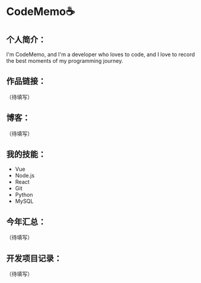 # CodeMemo☕

## 个人简介：
I'm CodeMemo, and I'm a developer who loves to code, and I love to record the best moments of my programming journey.

## 作品链接：
（待填写）

## 博客：
（待填写）

## 我的技能：
- Vue
- Node.js
- React
- Git
- Python
- MySQL

## 今年汇总：
（待填写）

## 开发项目记录：
（待填写）
